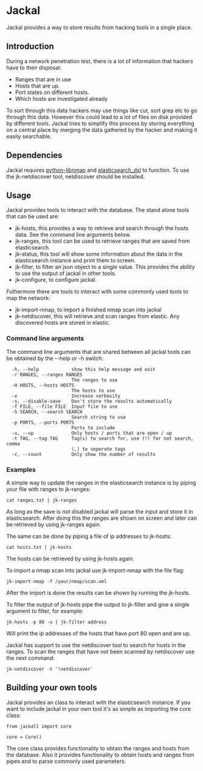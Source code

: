 # Jackal
Jackal provides a way to store results from hacking tools in a single place.


## Introduction
During a network penetration test, there is a lot of information that hackers have to their disposal:
- Ranges that are in use
- Hosts that are up.
- Port states on different hosts.
- Which hosts are investigated already

To sort through this data hackers may use things like cut, sort grep etc to go through this data. However this could lead to a lot of files on disk provided by different tools.
Jackal tries to simplify this process by storing everything on a central place by merging the data gathered by the hacker and making it easily searchable.


## Dependencies

Jackal requires [python-libnmap](https://github.com/savon-noir/python-libnmap) and [elasticsearch_dsl](https://github.com/elastic/elasticsearch-dsl-py) to function.
To use the jk-netdiscover tool, netdiscover should be installed.


## Usage

Jackal provides tools to interact with the database. The stand alone tools that can be used are:
- jk-hosts, this provides a way to retrieve and search through the hosts data. See the command line arguments below.
- jk-ranges, this tool can be used to retrieve ranges that are saved from elasticsearch.
- jk-status, this tool will show some information about the data in the elasticsearch instance and print them to screen.
- jk-filter, to filter an json object to a single value. This provides the ability to use the output of jackal in other tools.
- jk-configure, to configure jackal.

Futhermore there are tools to interact with some commonly used tools to map the network:
- jk-import-nmap, to import a finished nmap scan into jackal
- jk-netdiscover, this will retrieve and scan ranges from elastic. Any discovered hosts are stored in elastic.

### Command line arguments
The command line arguments that are shared between all jackal tools can be obtained by the --help or -h switch:
```
  -h, --help            show this help message and exit
  -r RANGES, --ranges RANGES
                        The ranges to use
  -H HOSTS, --hosts HOSTS
                        The hosts to use
  -v                    Increase verbosity
  -s, --disable-save    Don't store the results automatically
  -f FILE, --file FILE  Input file to use
  -S SEARCH, --search SEARCH
                        Search string to use
  -p PORTS, --ports PORTS
                        Ports to include
  -u, --up              Only hosts / ports that are open / up
  -t TAG, --tag TAG     Tag(s) to search for, use (!) for not search, comma
                        (,) to seperate tags
  -c, --count           Only show the number of results
```

### Examples

A simple way to update the ranges in the elasticsearch instance is by piping your file with ranges to jk-ranges:
```
cat ranges.txt | jk-ranges
```
As long as the save is not disabled jackal will parse the input and store it in elasticsearch.
After doing this the ranges are shown on screen and later can be retrieved by using jk-ranges again.

The same can be done by piping a file of ip addresses to jk-hosts:
```
cat hosts.txt | jk-hosts
```

The hosts can be retrieved by using jk-hosts again.

To import a nmap scan into jackal use jk-import-nmap with the file flag:
```
jk-import-nmap -f /your/nmap/scan.xml
```
After the import is done the results can be shown by running the jk-hosts.

To filter the output of jk-hosts pipe the output to jk-filter and give a single argument to filter, for example:
```
jk-hosts -p 80 -u | jk-filter address
```
Will print the ip addresses of the hosts that have port 80 open and are up.

Jackal has support to use the netdiscover tool to search for hosts in the ranges. To scan the ranges that have not been scanned by netdiscover use the next command:
```
jk-netdiscover -t '!netdiscover'
```

## Building your own tools
Jackal provides an class to interact with the elasticsearch instance. If you want to include jackal in your own tool it's as simple as importing the core class:
```
from jackall import core

core = Core()
```
The core class provides functionality to obtain the ranges and hosts from the database. Also it provides functionality to obtain hosts and ranges from pipes and to parse commonly used parameters.
